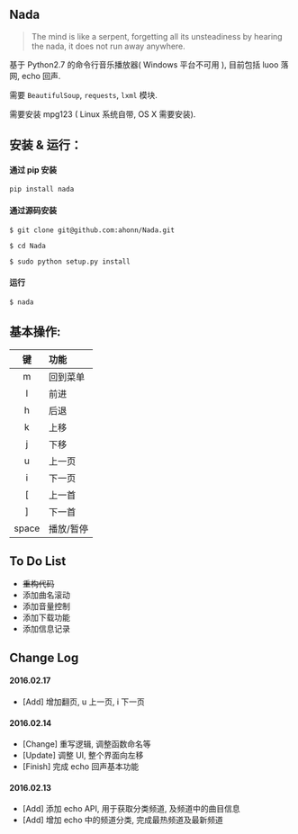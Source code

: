 ## Nada

> The mind is like a serpent, forgetting all its unsteadiness by hearing the nada, it does not run away anywhere.

基于 Python2.7 的命令行音乐播放器( Windows 平台不可用 ), 目前包括 luoo 落网, echo 回声.

需要 `BeautifulSoup`, `requests`, `lxml` 模块.

需要安装 mpg123 ( Linux 系统自带, OS X 需要安装).

## 安装 & 运行：
#### 通过 pip 安装
`pip install nada`

#### 通过源码安装
`$ git clone git@github.com:ahonn/Nada.git`

`$ cd Nada`

`$ sudo python setup.py install`

#### 运行
`$ nada`

## 基本操作:

  键  | 功能
:----:|:-------
  m   | 回到菜单
  l   | 前进
  h   | 后退
  k   | 上移
  j   | 下移
  u   | 上一页
  i   | 下一页
  [   | 上一首
  ]   | 下一首
space | 播放/暂停

## To Do List
- ~~重构代码~~
- 添加曲名滚动
- 添加音量控制
- 添加下载功能
- 添加信息记录

## Change Log

#### 2016.02.17
- [Add] 增加翻页, u 上一页, i 下一页

#### 2016.02.14
- [Change] 重写逻辑, 调整函数命名等
- [Update] 调整 UI, 整个界面向左移  
- [Finish] 完成 echo 回声基本功能

#### 2016.02.13
- [Add] 添加 echo API, 用于获取分类频道, 及频道中的曲目信息
- [Add] 增加 echo 中的频道分类, 完成最热频道及最新频道
